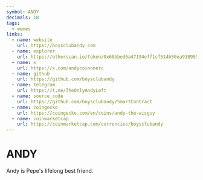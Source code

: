 ```yaml
---
symbol: ANDY
decimals: 18
tags:
  - memes
links:
  - name: website
    url: https://boysclubandy.com
  - name: explorer
    url: https://etherscan.io/token/0x68bbed6a47194eff1cf514b50ea91895597fc91e
  - name: x
    url: https://x.com/andycoinonerc
  - name: github
    url: https://github.com/boysclubandy
  - name: telegram
    url: https://t.me/TheOnlyAndyLeft
  - name: source_code
    url: https://github.com/boysclubandy/SmartContract
  - name: coingecko
    url: https://coingecko.com/en/coins/andy-the-wisguy
  - name: coinmarketcap
    url: https://coinmarketcap.com/currencies/boysclubandy
---
```


# ANDY

Andy is Pepe's lifelong best friend.
